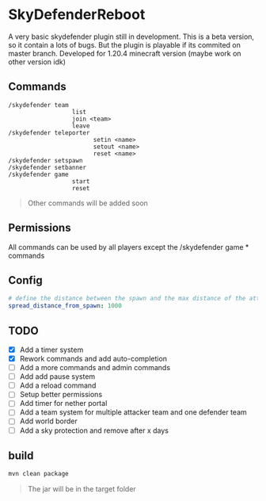 # SkyDefenderReboot

A very basic skydefender plugin still in development.
This is a beta version, so it contain a lots of bugs.
But the plugin is playable if its commited on master branch.
Developed for 1.20.4 minecraft version (maybe work on other version idk)

## Commands
```
/skydefender team
                  list
                  join <team>
                  leave
/skydefender teleporter 
                        setin <name>
                        setout <name>
                        reset <name>
/skydefender setspawn
/skydefender setbanner
/skydefender game
                  start
                  reset
```

> Other commands will be added soon

## Permissions

All commands can be used by all players except the /skydefender game * commands

## Config

```yaml
# define the distance between the spawn and the max distance of the attacker player can be teleported
spread_distance_from_spawn: 1000
```

## TODO

- [x] Add a timer system
- [x] Rework commands and add auto-completion
- [ ] Add a more commands and admin commands
- [ ] Add add pause system
- [ ] Add a reload command
- [ ] Setup better permissions
- [ ] Add timer for nether portal
- [ ] Add a team system for multiple attacker team and one defender team
- [ ] Add world border 
- [ ] Add a sky protection and remove after x days

## build

```bash
mvn clean package
```

> The jar will be in the target folder
